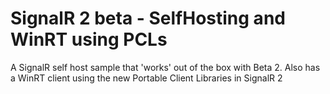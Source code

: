 SignalR 2 beta - SelfHosting and WinRT using PCLs
========================

A SignalR self host sample that 'works' out of the box with Beta 2. Also has a WinRT client using the new Portable Client Libraries in SignalR 2
